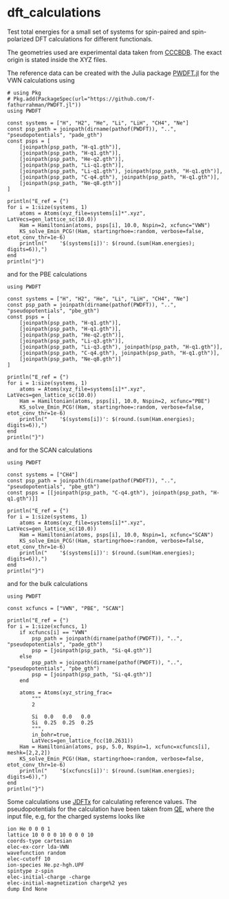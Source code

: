 # dft_calculations

Test total energies for a small set of systems for spin-paired and spin-polarized DFT calculations for different functionals.

The geometries used are experimental data taken from [CCCBDB](https://cccbdb.nist.gov/introx.asp). The exact origin is stated inside the XYZ files.

The reference data can be created with the Julia package [PWDFT.jl](https://github.com/f-fathurrahman/PWDFT.jl) for the VWN calculations using

```terminal
# using Pkg
# Pkg.add(PackageSpec(url="https://github.com/f-fathurrahman/PWDFT.jl"))
using PWDFT

const systems = ["H", "H2", "He", "Li", "LiH", "CH4", "Ne"]
const psp_path = joinpath(dirname(pathof(PWDFT)), "..", "pseudopotentials", "pade_gth")
const psps = [
    [joinpath(psp_path, "H-q1.gth")],
    [joinpath(psp_path, "H-q1.gth")],
    [joinpath(psp_path, "He-q2.gth")],
    [joinpath(psp_path, "Li-q1.gth")],
    [joinpath(psp_path, "Li-q1.gth"), joinpath(psp_path, "H-q1.gth")],
    [joinpath(psp_path, "C-q4.gth"), joinpath(psp_path, "H-q1.gth")],
    [joinpath(psp_path, "Ne-q8.gth")]
]

println("E_ref = {")
for i = 1:size(systems, 1)
    atoms = Atoms(xyz_file=systems[i]*".xyz", LatVecs=gen_lattice_sc(10.0))
    Ham = Hamiltonian(atoms, psps[i], 10.0, Nspin=2, xcfunc="VWN")
    KS_solve_Emin_PCG!(Ham, startingrhoe=:random, verbose=false, etot_conv_thr=1e-6)
    println("    '$(systems[i])': $(round.(sum(Ham.energies); digits=6)),")
end
println("}")
```

and for the PBE calculations

```terminal
using PWDFT

const systems = ["H", "H2", "He", "Li", "LiH", "CH4", "Ne"]
const psp_path = joinpath(dirname(pathof(PWDFT)), "..", "pseudopotentials", "pbe_gth")
const psps = [
    [joinpath(psp_path, "H-q1.gth")],
    [joinpath(psp_path, "H-q1.gth")],
    [joinpath(psp_path, "He-q2.gth")],
    [joinpath(psp_path, "Li-q3.gth")],
    [joinpath(psp_path, "Li-q3.gth"), joinpath(psp_path, "H-q1.gth")],
    [joinpath(psp_path, "C-q4.gth"), joinpath(psp_path, "H-q1.gth")],
    [joinpath(psp_path, "Ne-q8.gth")]
]

println("E_ref = {")
for i = 1:size(systems, 1)
    atoms = Atoms(xyz_file=systems[i]*".xyz", LatVecs=gen_lattice_sc(10.0))
    Ham = Hamiltonian(atoms, psps[i], 10.0, Nspin=2, xcfunc="PBE")
    KS_solve_Emin_PCG!(Ham, startingrhoe=:random, verbose=false, etot_conv_thr=1e-6)
    println("    '$(systems[i])': $(round.(sum(Ham.energies); digits=6)),")
end
println("}")
```

and for the SCAN calculations

```terminal
using PWDFT

const systems = ["CH4"]
const psp_path = joinpath(dirname(pathof(PWDFT)), "..", "pseudopotentials", "pbe_gth")
const psps = [[joinpath(psp_path, "C-q4.gth"), joinpath(psp_path, "H-q1.gth")]]

println("E_ref = {")
for i = 1:size(systems, 1)
    atoms = Atoms(xyz_file=systems[i]*".xyz", LatVecs=gen_lattice_sc(10.0))
    Ham = Hamiltonian(atoms, psps[i], 10.0, Nspin=1, xcfunc="SCAN")
    KS_solve_Emin_PCG!(Ham, startingrhoe=:random, verbose=false, etot_conv_thr=1e-6)
    println("    '$(systems[i])': $(round.(sum(Ham.energies); digits=6)),")
end
println("}")
```

and for the bulk calculations

```terminal
using PWDFT

const xcfuncs = ["VWN", "PBE", "SCAN"]

println("E_ref = {")
for i = 1:size(xcfuncs, 1)
    if xcfuncs[i] == "VWN"
        psp_path = joinpath(dirname(pathof(PWDFT)), "..", "pseudopotentials", "pade_gth")
        psp = [joinpath(psp_path, "Si-q4.gth")]
    else
        psp_path = joinpath(dirname(pathof(PWDFT)), "..", "pseudopotentials", "pbe_gth")
        psp = [joinpath(psp_path, "Si-q4.gth")]
    end

    atoms = Atoms(xyz_string_frac=
        """
        2

        Si  0.0   0.0   0.0
        Si  0.25  0.25  0.25
        """,
        in_bohr=true,
        LatVecs=gen_lattice_fcc(10.2631))
    Ham = Hamiltonian(atoms, psp, 5.0, Nspin=1, xcfunc=xcfuncs[i], meshk=[2,2,2])
    KS_solve_Emin_PCG!(Ham, startingrhoe=:random, verbose=false, etot_conv_thr=1e-6)
    println("    '$(xcfuncs[i])': $(round.(sum(Ham.energies); digits=6)),")
end
println("}")
```

Some calculations use [JDFTx](https://jdftx.org) for calculating reference values. The pseudopotentials for the calculation have been taken from [QE](https://pseudopotentials.quantum-espresso.org/legacy_tables/hartwigesen-goedecker-hutter-pp), where the input file, e.g, for the charged systems looks like

```terminal
ion He 0 0 0 1
lattice 10 0 0 0 10 0 0 0 10
coords-type cartesian
elec-ex-corr lda-VWN
wavefunction random
elec-cutoff 10
ion-species He.pz-hgh.UPF
spintype z-spin
elec-initial-charge -charge
elec-initial-magnetization charge%2 yes
dump End None
```
